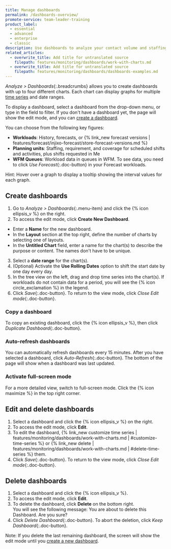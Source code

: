 ```yaml
---
title: Manage dashboards
permalink: /dashboards-overview/
promote-service: team-leader-training
product_label:
  - essential
  - advanced
  - enterprise
  - classic
description: Use dashboards to analyze your contact volume and staffing level data.
related_articles:
  - overwrite_title: Add title for untranslated source
    filepath: features/monitoring/dashboards/work-with-charts.md
  - overwrite_title: Add title for untranslated source
    filepath: features/monitoring/dashboards/dashboards-examples.md
---
```


_Analyze > Dashboards_{:.breadcrumbs} allows you to create dashboards with up to four different charts. Each chart can display graphs for multiple [time series](https://help.injixo.com/glossary/overview/#time-series)<!-- full url intended --> and date ranges.

To display a dashboard, select a dashboard from the drop-down menu, or type in the field to filter. If you don't have a dashboard yet, the page will show the edit mode, and you can [create a dashboard](#create-dashboards).

You can choose from the following key figures:

- **Workloads**: History, forecasts, or {% link_new forecast versions | features/forecast/injixo-forecast/store-forecast-versions.md %}
- **Planning units**: Staffing, requirement, and coverage for scheduled shifts and activities, plus shifts requested in Me
- **WFM Queues**: Workload data in queues in WFM. To see data, you need to click _Use Forecast_{:.doc-button} in your Forecast workloads.

Hint: Hover over a graph to display a tooltip showing the interval values for each graph.

## Create dashboards

1. Go to _Analyze > Dashboards_{:.menu-item} and click the {% icon ellipsis_v %} on the right.
2. To access the edit mode, click **Create New Dashboard**.
  - Enter a **Name** for the new dashboard.
  - In the **Layout** section at the top right, define the number of charts by selecting one of layouts.
  - In the **Untitled Chart** field, enter a name for the chart(s) to describe the purpose or content. The names don't have to be unique.
3. Select a **date range** for the chart(s).
4. (Optional) Activate the **Use Rolling Dates** option to shift the start date by one day every day.
5. In the tree view on the left, drag and drop time series into the chart(s).
    If workloads do not contain data for a period, you will see the {% icon circle_exclamation %} in the legend.
6. Click _Save_{:.doc-button}. To return to the view mode, click _Close Edit mode_{:.doc-button}.

### Copy a dashboard

To copy an existing dashboard, click the {% icon ellipsis_v %}, then click _Duplicate Dashboard_{:.doc-button}.

### Auto-refresh dashboards

You can automatically refresh dashboards every 15 minutes. After you have selected a dashboard, click _Auto-Refresh_{:.doc-button}. The bottom of the page will show when a dashboard was last updated.

### Activate full-screen mode

For a more detailed view, switch to full-screen mode. Click the {% icon maximize %} in the top right corner.

## Edit and delete dashboards

1. Select a dashboard and click the {% icon ellipsis_v %} on the right.
2. To access the edit mode, click **Edit**.
3. To edit the dashboard, {% link_new customize time series | features/monitoring/dashboards/work-with-charts.md | #customize-time-series %} or {% link_new delete | features/monitoring/dashboards/work-with-charts.md | #delete-time-series %} them.
4. Click _Save_{:.doc-button}. To return to the view mode, click _Close Edit mode_{:.doc-button}.


## Delete dashboards

1. Select a dashboard and click the {% icon ellipsis_v %}.
2. To access the edit mode, click **Edit**.
3. To delete the dashboard, click **Delete** on the bottom right.  
   You will see the following message: You are about to delete this Dashboard. Are you sure?
4. Click _Delete Dashboard_{:.doc-button}. To abort the deletion, click _Keep Dashboard_{:.doc-button}.

Note: If you delete the last remaining dashboard, the screen will show the edit mode until you [create a new dashboard](#create-dashboards).
